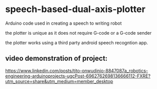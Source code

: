 # speech-based-dual-axis-plotter
Arduino code used in creating a speech to writing robot

the plotter is unique as it does not require G-code or a G-code sender

the plotter works using a third party android speech recogntion app.

## video demonstration of project: 

https://www.linkedin.com/posts/tito-onwudinjo-8847087a_robotics-engineering-arduinoprojects-ugcPost-6962762698136666112-FXRE?utm_source=share&utm_medium=member_desktop
